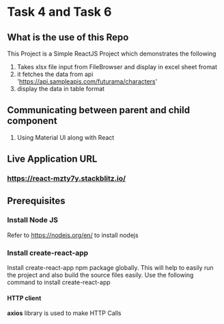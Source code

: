 # Task 4 and Task 6

## What is the use of this Repo

This Project is a Simple ReactJS Project which demonstrates the following
1. Takes xlsx file input from FileBrowser and display in excel sheet fromat
2. it fetches the data from api 'https://api.sampleapis.com/futurama/characters'
3. display the data in  table format


## Communicating between parent and child component
1. Using Material UI along with React


## Live Application URL

### https://react-mzty7y.stackblitz.io/

## Prerequisites

### Install Node JS
Refer to https://nodejs.org/en/ to install nodejs

### Install create-react-app
Install create-react-app npm package globally. This will help to easily run the project and also build the source files easily. Use the following command to install create-react-app


#### HTTP client

**axios** library is used to make HTTP Calls



